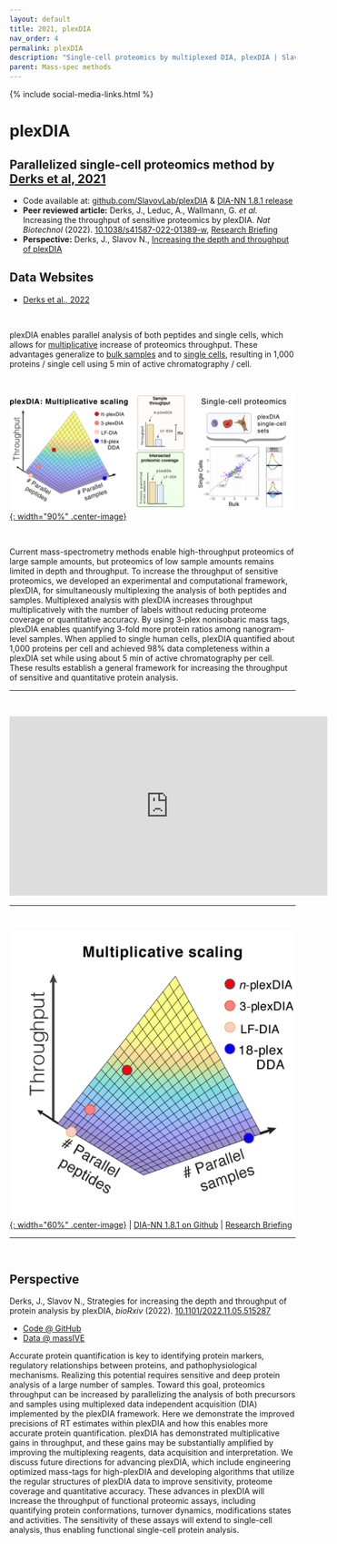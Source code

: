 ```yaml
---
layout: default
title: 2021, plexDIA
nav_order: 4
permalink: plexDIA
description: "Single-cell proteomics by multiplexed DIA, plexDIA | Slavov Laboratory"
parent: Mass-spec methods
---
```

{% include social-media-links.html %}

# plexDIA

## Parallelized single-cell proteomics method by [Derks et al, 2021](https://www.biorxiv.org/content/10.1101/2021.11.03.467007v2)
 * Code available at: [github.com/SlavovLab/plexDIA](https://github.com/SlavovLab/plexDIA) & [DIA-NN 1.8.1 release](https://github.com/vdemichev/DiaNN/releases/tag/1.8.1)
 * **Peer reviewed article:** Derks, J., Leduc, A., Wallmann, G. *et al.* Increasing the throughput of sensitive proteomics by plexDIA. *Nat Biotechnol*  (2022). [10.1038/s41587-022-01389-w](https://doi.org/10.1038/s41587-022-01389-w), [Research Briefing](https://www.nature.com/articles/s41587-022-01411-1)
  * **Perspective:**  Derks, J., Slavov N., [Increasing the depth and throughput of plexDIA](#Perspective)


## Data Websites
 * [Derks et al., 2022](https://scp.slavovlab.net/Derks_et_al_2022)

&nbsp;

plexDIA enables parallel analysis of both peptides and single cells, which allows for [multiplicative](https://doi.org/10.1101/2021.11.03.467007) increase of proteomics throughput. These advantages generalize to [bulk samples](https://plexDIA.slavovlab.net/) and to [single cells](https://scp.slavovlab.net/Derks_et_al_2022), resulting in 1,000 proteins / single cell using 5 min of active chromatography / cell.

&nbsp;

[![plexDIA](Figs/plexDIA_4.png){: width="90%" .center-image}](https://plexdia.slavovlab.net/)

&nbsp;


Current mass-spectrometry methods enable high-throughput proteomics of large sample amounts, but proteomics of low sample amounts remains limited in depth and throughput. To increase the throughput of sensitive proteomics, we developed an experimental and computational framework, plexDIA, for simultaneously multiplexing the analysis of both peptides and samples. Multiplexed analysis with plexDIA increases throughput multiplicatively with the number of labels without reducing proteome coverage or quantitative accuracy. By using 3-plex nonisobaric mass tags, plexDIA enables quantifying 3-fold more protein ratios among nanogram-level samples. When applied to single human cells, plexDIA quantified about 1,000 proteins per cell and achieved 98% data completeness within a plexDIA set while using about 5 min of active chromatography per cell. These results establish a general framework for increasing the throughput of sensitive and quantitative protein analysis.

---

&nbsp;

<iframe width="560" height="315" src="https://www.youtube.com/embed/GWHzvHGvUTg" title="YouTube video player" frameborder="0" allow="accelerometer; autoplay; clipboard-write; encrypted-media; gyroscope; picture-in-picture" allowfullscreen></iframe>

---


&nbsp;

[![plexDIA](Figs/plexDIA_3.png){: width="60%" .center-image}](https://plexdia.slavovlab.net/) | [DIA-NN 1.8.1 on Github](https://github.com/vdemichev/DiaNN/releases/tag/1.8.1) | [Research Briefing](https://www.nature.com/articles/s41587-022-01411-1)

--------

&nbsp;

## Perspective

Derks, J., Slavov N., Strategies for increasing the depth and throughput of protein analysis by plexDIA, *bioRxiv* (2022). [10.1101/2022.11.05.515287](https://doi.org/10.1101/2022.11.05.515287)
 * [Code @ GitHub](https://github.com/SlavovLab/plexDIA_perspective)
 * [Data @ massIVE](https://massive.ucsd.edu/ProteoSAFe/dataset.jsp?task=6f609a85f7e24961bf6af1c592c2277d)


Accurate protein quantification is key to identifying protein markers, regulatory relationships between proteins, and pathophysiological mechanisms. Realizing this potential requires sensitive and deep protein analysis of a large number of samples. Toward this goal, proteomics throughput can be increased by parallelizing the analysis of both precursors and samples using multiplexed data independent acquisition (DIA) implemented by the plexDIA framework. Here we demonstrate the improved precisions of RT estimates within plexDIA and how this enables more accurate protein quantification. plexDIA has demonstrated multiplicative gains in throughput, and these gains may be substantially amplified by improving the multiplexing reagents, data acquisition and interpretation. We discuss future directions for advancing plexDIA, which include engineering optimized mass-tags for high-plexDIA and developing algorithms that utilize the regular structures of plexDIA data to improve sensitivity, proteome coverage and quantitative accuracy. These advances in plexDIA will increase the throughput of functional proteomic assays, including quantifying protein conformations, turnover dynamics, modifications states and activities. The sensitivity of these assays will extend to single-cell analysis, thus enabling functional single-cell protein analysis.




&nbsp;  

&nbsp;

&nbsp;  

&nbsp;

&nbsp;


&nbsp;

&nbsp;

&nbsp;

&nbsp;

&nbsp;

&nbsp;

&nbsp;

&nbsp;

&nbsp;

&nbsp;

&nbsp;

&nbsp;

&nbsp;
